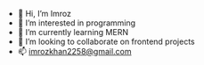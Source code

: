 - 👋 Hi, I’m Imroz
- 👀 I’m interested in programming
- 🌱 I’m currently learning MERN
- 💞️ I’m looking to collaborate on frontend projects
- 📫 imrozkhan2258@gmail.com


<!---
imrozkhan205/imrozkhan205 is a ✨ special ✨ repository because its `README.md` (this file) appears on your GitHub profile.
You can click the Preview link to take a look at your changes.
--->
